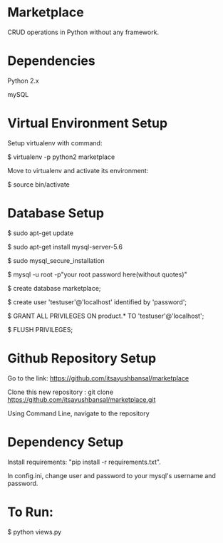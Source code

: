 # Marketplace
CRUD operations in Python without any framework.

# Dependencies
Python 2.x

mySQL

# Virtual Environment Setup
Setup virtualenv with command: 

$ virtualenv -p python2 marketplace

Move to virtualenv and activate its environment:

$ source bin/activate

# Database Setup
$ sudo apt-get update

$ sudo apt-get install mysql-server-5.6

$ sudo mysql_secure_installation

$ mysql -u root -p"your root password here(without quotes)"

$ create database marketplace;

$ create user 'testuser'@'localhost' identified by 'password';

$ GRANT ALL PRIVILEGES ON product.* TO 'testuser'@'localhost';

$ FLUSH PRIVILEGES;

# Github Repository Setup
Go to the link: https://github.com/itsayushbansal/marketplace

Clone this new repository : git clone https://github.com/itsayushbansal/marketplace.git

Using Command Line, navigate to the repository

# Dependency Setup
Install requirements: "pip install -r requirements.txt".

In config.ini, change user and password to your mysql's username and password.

# To Run:
$ python views.py
